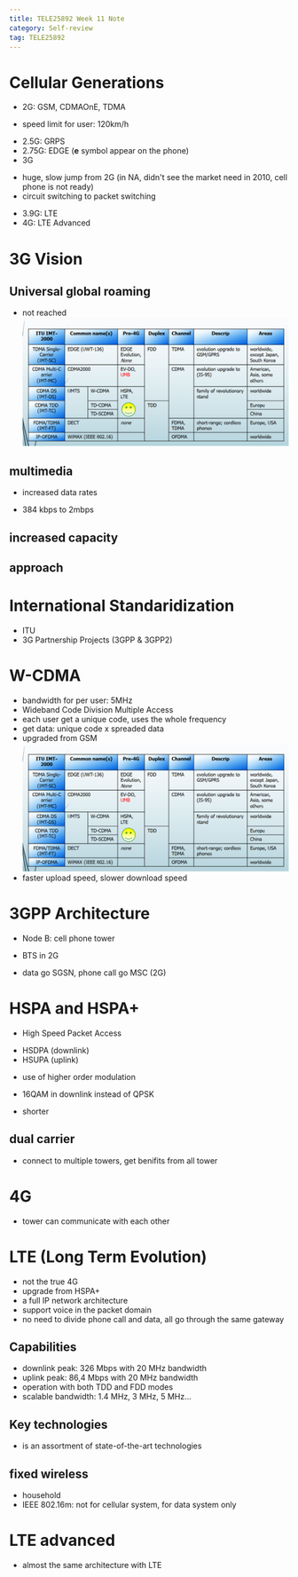 ```yaml
---
title: TELE25892 Week 11 Note
category: Self-review
tag: TELE25892
---
```

# Cellular Generations
* 2G: GSM, CDMAOnE, TDMA
- speed limit for user: 120km/h
* 2.5G: GRPS
* 2.75G: EDGE (**e** symbol appear on the phone)
* 3G
- huge, slow jump from 2G (in NA, didn't see the market need in 2010, cell phone is not ready)
- circuit switching to packet switching
* 3.9G: LTE
* 4G: LTE Advanced

# 3G Vision
## Universal global roaming
* not reached
![Example](/assets/images/post_images/tele-w11-1.png)
## multimedia
* increased data rates
- 384 kbps to 2mbps
## increased capacity
## approach

# International Standaridization
* ITU
* 3G Partnership Projects (3GPP & 3GPP2)

# W-CDMA
* bandwidth for per user: 5MHz
* Wideband Code Division Multiple Access
* each user get a unique code, uses the whole frequency
* get data: unique code x spreaded data
* upgraded from GSM
![Example](/assets/images/post_images/tele-w11-1.png)
* faster upload speed, slower download speed

# 3GPP Architecture
* Node B: cell phone tower
- BTS in 2G
* data go SGSN, phone call go MSC (2G)

# HSPA and HSPA+
* High Speed Packet Access
- HSDPA (downlink)
- HSUPA (uplink)
* use of higher order modulation
- 16QAM in downlink instead of QPSK
* shorter
## dual carrier
* connect to multiple towers, get benifits from all tower

# 4G
* tower can communicate with each other

# LTE (Long Term Evolution)
* not the true 4G
* upgrade from HSPA+
* a full IP network architecture
* support voice in the packet domain
* no need to divide phone call and data, all go through the same gateway
## Capabilities
* downlink peak: 326 Mbps with 20 MHz bandwidth
* uplink peak: 86,4 Mbps with 20 MHz bandwidth
* operation with both TDD and FDD modes
* scalable bandwidth: 1.4 MHz, 3 MHz, 5 MHz...
## Key technologies
* is an assortment of state-of-the-art technologies
## fixed wireless
* household 
* IEEE 802.16m: not for cellular system, for data system only

# LTE advanced
* almost the same architecture with LTE